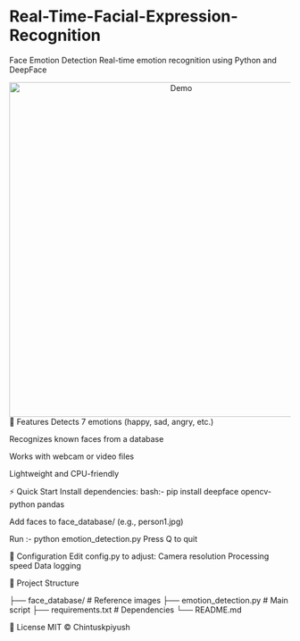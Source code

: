 # Real-Time-Facial-Expression-Recognition
Face Emotion Detection
Real-time emotion recognition using Python and DeepFace

<div align="center"> <img src="demo.gif" width="600" alt="Demo"> </div>
🚀 Features
Detects 7 emotions (happy, sad, angry, etc.)

Recognizes known faces from a database

Works with webcam or video files

Lightweight and CPU-friendly

⚡ Quick Start
Install dependencies:
bash:- pip install deepface opencv-python pandas

Add faces to face_database/ (e.g., person1.jpg)

Run :- python emotion_detection.py
Press Q to quit

🔧 Configuration
Edit config.py to adjust:
Camera resolution
Processing speed
Data logging

📂 Project Structure

├── face_database/      # Reference images
├── emotion_detection.py # Main script
├── requirements.txt    # Dependencies
└── README.md



📜 License      MIT © Chintuskpiyush
